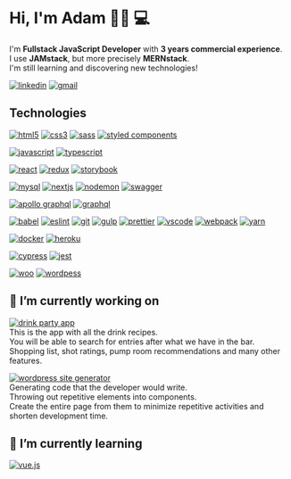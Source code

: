 # Hi, I'm Adam 👋🏾 💻
I'm **Fullstack JavaScript Developer** with **3 years commercial experience**.  
I use **JAMstack**, but more precisely **MERNstack**.  
I'm still learning and discovering new technologies!  

[![linkedin](https://img.shields.io/badge/-LinkedIn-0077B5?style=for-the-badge&logo=linkedin&logoColor=white&link=https://linkedin.com/in/adam-zawadzki-coditude)](https://linkedin.com/in/adam-zawadzki-coditude)
[![gmail](https://img.shields.io/badge/-Gmail-D14836?style=for-the-badge&logo=gmail&logoColor=white&link=mailto:adamzawadzki95@gmail.com)](mailto:adamzawadzki95@gmail.com)


## Technologies
[![html5](https://img.shields.io/badge/-HTML5-E34F26?style=for-the-badge&logo=html5&logoColor=white&link=https://github.com/AdamNT/AdamNT)](https://github.com/AdamNT/AdamNT)
[![css3](https://img.shields.io/badge/-CSS3-1572B6?style=for-the-badge&logo=css3&logoColor=white&link=https://github.com/AdamNT/AdamNT)](https://github.com/AdamNT/AdamNT)
[![sass](https://img.shields.io/badge/-SASS-CC6699?style=for-the-badge&logo=sass&logoColor=white&link=https://github.com/AdamNT/AdamNT)](https://github.com/AdamNT/AdamNT)
[![styled components](https://img.shields.io/badge/-StyledComponents-DB7093?style=for-the-badge&logo=styled-components&logoColor=white&link=https://github.com/AdamNT/AdamNT)](https://github.com/AdamNT/AdamNT) 

[![javascript](https://img.shields.io/badge/-JavaScript-F7DF1E?style=for-the-badge&logo=javascript&logoColor=white&link=https://github.com/AdamNT/AdamNT)](https://github.com/AdamNT/AdamNT)
[![typescript](https://img.shields.io/badge/-TypeScript-007ACC?style=for-the-badge&logo=typescript&logoColor=white&link=https://github.com/AdamNT/AdamNT)](https://github.com/AdamNT/AdamNT)  

[![react](https://img.shields.io/badge/-React-61DAFB?style=for-the-badge&logo=react&logoColor=white&link=https://github.com/AdamNT/AdamNT)](https://github.com/AdamNT/AdamNT)
[![redux](https://img.shields.io/badge/-Redux-764ABC?style=for-the-badge&logo=redux&logoColor=white&link=https://github.com/AdamNT/AdamNT)](https://github.com/AdamNT/AdamNT)
[![storybook](https://img.shields.io/badge/-Storybook-FF4785?style=for-the-badge&logo=storybook&logoColor=white&link=https://github.com/AdamNT/AdamNT)](https://github.com/AdamNT/AdamNT)  

[![mysql](https://img.shields.io/badge/-MySQL-4479A1?style=for-the-badge&logo=mysql&logoColor=white&link=https://github.com/AdamNT/AdamNT)](https://github.com/AdamNT/AdamNT)
[![nextjs](https://img.shields.io/badge/-Next.js-000000?style=for-the-badge&logo=next.js&logoColor=white&link=https://github.com/AdamNT/AdamNT)](https://github.com/AdamNT/AdamNT)
[![nodemon](https://img.shields.io/badge/-Nodemon-76D04B?style=for-the-badge&logo=nodemon&logoColor=white&link=https://github.com/AdamNT/AdamNT)](https://github.com/AdamNT/AdamNT)
[![swagger](https://img.shields.io/badge/-Swagger-85EA2D?style=for-the-badge&logo=swagger&logoColor=white&link=https://github.com/AdamNT/AdamNT)](https://github.com/AdamNT/AdamNT)  

[![apollo graphql](https://img.shields.io/badge/-Apollo%20GraphQL-311C87?style=for-the-badge&logo=apollo-graphql&logoColor=white&link=https://github.com/AdamNT/AdamNT)](https://github.com/AdamNT/AdamNT)
[![graphql](https://img.shields.io/badge/-GraphQL-E10098?style=for-the-badge&logo=graphql&logoColor=white&link=https://github.com/AdamNT/AdamNT)](https://github.com/AdamNT/AdamNT)  

[![babel](https://img.shields.io/badge/-Babel-F9DC3E?style=for-the-badge&logo=babel&logoColor=white&link=https://github.com/AdamNT/AdamNT)](https://github.com/AdamNT/AdamNT)
[![eslint](https://img.shields.io/badge/-ESLint-4B32C3?style=for-the-badge&logo=eslint&logoColor=white&link=https://github.com/AdamNT/AdamNT)](https://github.com/AdamNT/AdamNT)
[![git](https://img.shields.io/badge/-Git-F05032?style=for-the-badge&logo=git&logoColor=white&link=https://github.com/AdamNT/AdamNT)](https://github.com/AdamNT/AdamNT)
[![gulp](https://img.shields.io/badge/-Gulp-CF4647?style=for-the-badge&logo=gulp&logoColor=white&link=https://github.com/AdamNT/AdamNT)](https://github.com/AdamNT/AdamNT) 
[![prettier](https://img.shields.io/badge/-Prettier-F7B93E?style=for-the-badge&logo=prettier&logoColor=white&link=https://github.com/AdamNT/AdamNT)](https://github.com/AdamNT/AdamNT)
[![vscode](https://img.shields.io/badge/-VisualStudioCode-007ACC?style=for-the-badge&logo=visual-studio-code&logoColor=white&link=https://github.com/AdamNT/AdamNT)](https://github.com/AdamNT/AdamNT)
[![webpack](https://img.shields.io/badge/-Webpack-8DD6F9?style=for-the-badge&logo=webpack&logoColor=white&link=https://github.com/AdamNT/AdamNT)](https://github.com/AdamNT/AdamNT)
[![yarn](https://img.shields.io/badge/-Yarn-2C8EBB?style=for-the-badge&logo=yarn&logoColor=white&link=https://github.com/AdamNT/AdamNT)](https://github.com/AdamNT/AdamNT)   

[![docker](https://img.shields.io/badge/-Docker-2496ED?style=for-the-badge&logo=docker&logoColor=white&link=https://github.com/AdamNT/AdamNT)](https://github.com/AdamNT/AdamNT)
[![heroku](https://img.shields.io/badge/-Heroku-430098?style=for-the-badge&logo=heroku&logoColor=white&link=https://github.com/AdamNT/AdamNT)](https://github.com/AdamNT/AdamNT)  

[![cypress](https://img.shields.io/badge/-Cypress-17202C?style=for-the-badge&logo=cypress&logoColor=white&link=https://github.com/AdamNT/AdamNT)](https://github.com/AdamNT/AdamNT)
[![jest](https://img.shields.io/badge/-Jest-C21325?style=for-the-badge&logo=jest&logoColor=white&link=https://github.com/AdamNT/AdamNT)](https://github.com/AdamNT/AdamNT)  

[![woo](https://img.shields.io/badge/-Woo-96588A?style=for-the-badge&logo=woo&logoColor=white&link=https://github.com/AdamNT/AdamNT)](https://github.com/AdamNT/AdamNT)
[![wordpess](https://img.shields.io/badge/-Wordpress-21759B?style=for-the-badge&logo=wordpress&logoColor=white&link=https://github.com/AdamNT/AdamNT)](https://github.com/AdamNT/AdamNT)  

## 🔭 I’m currently working on
[![drink party app](https://img.shields.io/badge/Drink%20party%20app-in%20progress-lightgrey?style=for-the-badge)](https://github.com/AdamNT/AdamNT)  
This is the app with all the drink recipes.  
You will be able to search for entries after what we have in the bar.  
Shopping list, shot ratings, pump room recommendations and many other features.  

[![wordpress site generator](https://img.shields.io/badge/WP%20site%20generator-in%20progress-lightgrey?style=for-the-badge)](https://github.com/AdamNT/AdamNT)  
Generating code that the developer would write.  
Throwing out repetitive elements into components.  
Create the entire page from them to minimize repetitive activities and shorten development time.  

## 🌱 I’m currently learning
[![vue.js](https://img.shields.io/badge/-Vue.js-4FC08D?style=for-the-badge&logo=vue.js&logoColor=white&link=https://github.com/AdamNT/AdamNT)](https://github.com/AdamNT/AdamNT)
